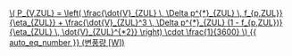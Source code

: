 <a href="/eco2_guide_center/1.%20ECO2%20Logic%20Guide/Hee1_Equation_List.html" class="equation-link" target="_blank" rel="noopener noreferrer">
  \( P_{V,ZUL} = 
    \left( 
      \frac{\dot{V}_{ZUL} \, \Delta p^{*}_{ZUL} \, f_{p,ZUL}}{\eta_{ZUL}} + 
      \frac{\dot{V}_{ZUL}^3 \, \Delta p^{*}_{ZUL} (1 - f_{p,ZUL})}{\eta_{ZUL} \, \dot{V}_{ZUL}^{*2}} 
    \right) \cdot \frac{1}{3600} \) {{ auto_eq_number }} <span class="note">(변풍량 [W])</span>
</a>
